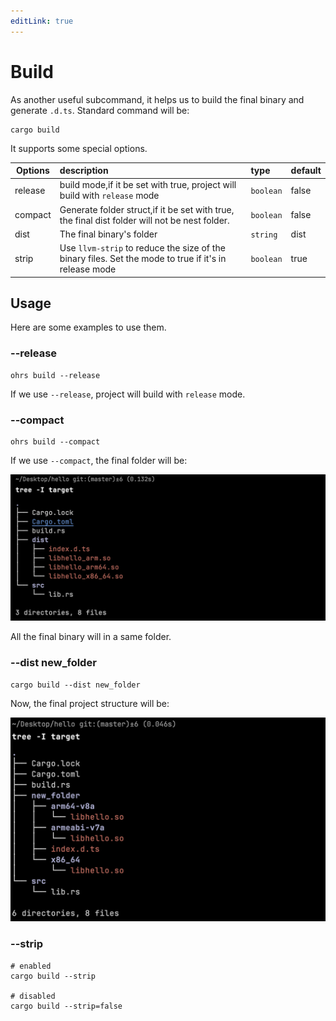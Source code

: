 ```yaml
---
editLink: true
---
```


# Build

As another useful subcommand, it helps us to build the final binary and generate `.d.ts`. Standard command will be:

```shell
cargo build
```

It supports some special options.

| Options | description                                                                                           | type      | default |
|---------|:------------------------------------------------------------------------------------------------------|:----------|:--------|
| release | build mode,if it be set with true, project will build with `release` mode                             | `boolean` | false   |
| compact | Generate folder struct,if it be set with true, the final dist folder will not be nest folder.         | `boolean` | false   |
| dist    | The final binary's folder                                                                             | `string`  | dist    |
| strip   | Use `llvm-strip` to reduce the size of the binary files. Set the mode to true if it's in release mode | `boolean` | true    |


## Usage

Here are some examples to use them.

### --release

```shell
ohrs build --release
```

If we use `--release`, project will build with `release` mode.

### --compact

```shell
ohrs build --compact
```

If we use `--compact`, the final folder will be:

![Dist](assets/dist.png)

All the final binary will in a same folder.

### --dist new_folder

```shell
cargo build --dist new_folder
```

Now, the final project structure will be:

![Dist](assets/new_folder.png)


### --strip

```shell
# enabled
cargo build --strip

# disabled
cargo build --strip=false
```
